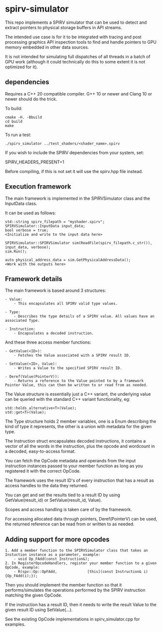 # spirv-simulator

This repo implements a SPIRV simulator that can be used to detect and extract pointers to physical storage buffers in API streams.

The intended use case is for it to be integrated with tracing and post processing graphics API inspection tools to find and handle pointers to GPU memory embedded in other data sources.


It is not intended for simulating full dispatches of all threads in a batch of GPU work (although it could technically do this to some extent it is not optimized for it).


## dependencies

Requires a C++ 20 compatible compiler.
G++ 10 or newer and Clang 10 or newer should do the trick.

To build:

```
cmake -H. -Bbuild
cd build
make
```

To run a test:

```
./spirv_simulator ../test_shaders/<shader_name>.spirv
```


If you wish to include the SPIRV dependencies from your system, set:

SPIRV_HEADERS_PRESENT=1

Before compiling, if this is not set it will use the spirv.hpp file instead.


## Execution framework

The main framework is implemented in the SPIRVSimulator class and the InputData class.

It can be used as follows:

```
std::string spirv_filepath = "myshader.spirv";
SPIRVSimulator::InputData input_data;
bool verbose = true;
<Initialize and write to the input data here>

SPIRVSimulator::SPIRVSimulator sim(ReadFile(spirv_filepath.c_str()), input_data, verbose);
sim.Run();

auto physical_address_data = sim.GetPhysicalAddressData();
<Work with the outputs here>
```


## Framework details

The main framework is based around 3 structures:
```
- Value:
	- This encapsulates all SPIRV valid type values.

- Type:
	- Describes the type details of a SPIRV value. All values have an associated Type.

- Instruction:
	- Encapsulates a decoded instruction.
```

And these three access member functions:
```
- GetValue(<ID>):
	- Fetches the Value associated with a SPIRV result ID.

- SetValue(<ID>, Value):
	- Writes a Value to the specified SPIRV result ID.

- Deref(Value(PointerV)):
	- Returns a reference to the Value pointed to by a framework Pointer Value, this can then be written to or read from as needed.
```

The Value structure is essentially just a C++ variant, the underlying value can be queried with the standard C++ variant functionality, eg:
```
std::holds_alternative<T>(Value);
std::get<T>(Value);
```

The Type structure holds 2 member variables, one is a Enum describing the kind of type it represents, the other is a union with metadata for the given type.

The Instruction struct encapsulates decoded instructions, it contains a vector of all the words in the instruction, plus the opcode and wordcount in a decoded, easy-to-access format.

You can fetch the OpCode metadata and operands from the input instruction instances passed to your member function as long as you registered it with the correct OpCode.


The framework uses the result ID's of every instruction that has a result as access handles to the data they returned.

You can get and set the results tied to a result ID by using GetValue(result_id) or SetValue(result_id, Value).

Scopes and access handling is taken care of by the framework.

For accessing allocated data through pointers, Deref(PointerV) can be used, the returned reference can be read from or written to as needed.


## Adding support for more opcodes

```
1. Add a member function to the SPIRVSimulator class that takes an Instuction instance as a parameter, example:
	- void Op_FAdd(const Instruction&);
2. In RegisterOpcodeHandlers, register your member function to a given OpCode, example:
	- R(spv::Op::OpFAdd,              [this](const Instruction& i){Op_FAdd(i);});
```

Then you should implement the member function so that it performs/simulates the operations performed by the SPIRV instruction matching the given OpCode.

If the instruction has a result ID, then it needs to write the result Value to the given result ID using SetValue(...).

See the existing OpCode implementations in spirv_simulator.cpp for examples.
